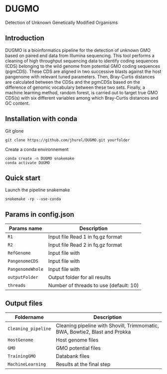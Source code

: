 # DUGMO
Detection of Unknown Genetically Modified Organisms

## Introduction

DUGMO is a bioinformatics pipeline for the detection of unknown GMO based on paired end data from Illumina sequencing. This tool performs a cleaning of high throughput sequencing data to identify coding sequences (CDS) belonging to the wild genome from potential GMO coding sequences (pgmCDS). These CDS are aligned in two successive blasts against the host pangenome with relevant tuned parameters. Then, Bray-Curtis distances are calculated between the CDSs and the pgmCDSs based on the difference of genomic vocabulary between these two sets. Finally, a machine learning method, random forest, is carried out to target true GMO CDS(s) with six different variables among which Bray-Curtis distances and GC content.

## Installation with conda 

Git glone
```
git clone https://github.com/jhurel/DUGMO.git yourfolder
```
Create a conda environnement 
```
conda create -n DUGMO snakemake
conda activate DUGMO
```
## Quick start

Launch the pipeline snakemake
```
snakemake -rp --use-conda
```
## Params in config.json

Params name | Description
------------|------------
`R1 ` | Input file Read 1 in fq.gz format
`R2 ` | Input file Read 2 in fq.gz format
`RefGenome` | Input file with 
`PangenomeCDS` | Input file with 
`PangenomeWhole` | Input file with 
`outputFolder` | Output folder for all results
`threads` | Number of threads to use (default: 10)

## Output files

Foldername | Description
-----------|------------
`Cleaning_pipeline` | Cleaning pipeline with Shovill, Trimmomatic, BWA, Bowtie2, Blast and Prokka
`HostGenome` | Host genome files
`GMO` | GMO potential files
`TrainingGMO` | Databank files
`MachineLearning` | Results at the final step


